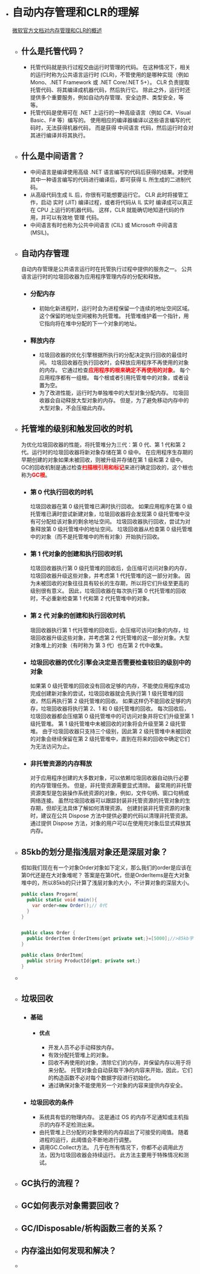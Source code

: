 + # 自动内存管理和CLR的理解
  [微软官方文档对内存管理和CLR的概述](https://docs.microsoft.com/zh-cn/dotnet/standard/managed-code)
  + ## 什么是托管代码？
    + 托管代码就是执行过程交由运行时管理的代码。 在这种情况下，相关的运行时称为公共语言运行时 (CLR)，不管使用的是哪种实现（例如 Mono、.NET Framework 或 .NET Core/.NET 5+）。 CLR 负责提取托管代码、将其编译成机器代码，然后执行它。 除此之外，运行时还提供多个重要服务，例如自动内存管理、安全边界、类型安全，等等。
    + 托管代码是使用可在 .NET 上运行的一种高级语言（例如 C#、Visual Basic、F# 等）编写的。 使用相应的编译器编译以这些语言编写的代码时，无法获得机器代码， 而是获得 中间语言 代码，然后运行时会对其进行编译并将其执行。
  + ## 什么是中间语言？
    +  中间语言是编译使用高级 .NET 语言编写的代码后获得的结果。对使用其中一种语言编写的代码进行编译后，即可获得 IL 所生成的二进制代码。
    +  从高级代码生成 IL 后，你很有可能想要运行它。 CLR 此时将接管工作，启动 实时 (JIT) 编译过程，或者将代码从 IL 实时 编译成可以真正在 CPU 上运行的机器代码。 这样，CLR 就能确切地知道代码的作用，并可以有效地 管理 代码。
    +  中间语言有时也称为公共中间语言 (CIL) 或 Microsoft 中间语言 (MSIL)。
  + ## 自动内存管理
    自动内存管理是公共语言运行时在托管执行过程中提供的服务之一。 公共语言运行时的垃圾回收器为应用程序管理内存的分配和释放。
    + ### 分配内存
      + 初始化新进程时，运行时会为进程保留一个连续的地址空间区域。 这个保留的地址空间被称为托管堆。 托管堆维护着一个指针，用它指向将在堆中分配的下一个对象的地址。
    + ### 释放内存
      + 垃圾回收器的优化引擎根据所执行的分配决定执行回收的最佳时间。 垃圾回收器在执行回收时，会释放应用程序不再使用的对象的内存。 它通过检查<font color=red>**应用程序的根来确定不再使用的对象**</font>。 每个应用程序都有一组根。 每个根或者引用托管堆中的对象，或者设置为空。
      + 为了改进性能，运行时为单独堆中的大型对象分配内存。 垃圾回收器会自动释放大型对象的内存。 但是，为了避免移动内存中的大型对象，不会压缩此内存。
  + ## 托管堆的级别和触发回收的时机
    为优化垃圾回收器的性能，将托管堆分为三代：第 0 代、第 1 代和第 2 代。运行时的垃圾回收器将新对象存储在第 0 级中。 在应用程序生存期的早期创建的对象如果未被回收，则被升级并存储在第 1 级和第 2 级中。 GC的回收机制是通过检查<font color=red>**扫描根引用和标记**</font>来进行确定回收的，这个根也称为<font color=red>**GC根**</font>。
    + ### 第 0 代执行回收的时机
      垃圾回收器在第 0 级托管堆已满时执行回收。 如果应用程序在第 0 级托管堆已满时尝试新建对象，垃圾回收器将会发现第 0 级托管堆中没有可分配给该对象的剩余地址空间。 垃圾回收器执行回收，尝试为对象释放第 0 级托管堆中的地址空间。 垃圾回收器从检查第 0 级托管堆中的对象（而不是托管堆中的所有对象）开始执行回收。
    + ### 第 1 代对象的创建和执行回收时机
      垃圾回收器执行第 0 级托管堆的回收后，会压缩可访问对象的内存，垃圾回收器升级这些对象，并考虑第 1 代托管堆的这一部分对象。 因为未被回收的对象往往具有较长的生存期，所以将它们升级至更高的级别很有意义。 因此，垃圾回收器在每次执行第 0 代托管堆的回收时，不必重新检查第 1 代和第 2 代托管堆中的对象。
    + ### 第 2 代 对象的创建和执行回收时机
      圾回收器执行第 1 代托管堆的回收后，会压缩可访问对象的内存，垃圾回收器升级这些对象，并考虑第 2 代托管堆的这一部分对象。大型对象堆上的对象（有时称为 第 3 代）也在第 2 代中收集。
    + ### 垃圾回收器的优化引擎会决定是否需要检查较旧的级别中的对象
      如果第 0 级托管堆的回收没有回收足够的内存，不能使应用程序成功完成创建新对象的尝试，垃圾回收器就会先执行第 1 级托管堆的回收，然后再执行第 2 级托管堆的回收。 如果这样仍不能回收足够的内存，垃圾回收器将执行第 2、1 和 0 级托管堆的回收。 每次回收后，垃圾回收器都会压缩第 0 级托管堆中的可访问对象并将它们升级至第 1 级托管堆。 第 1 级托管堆中未被回收的对象将会升级至第 2 级托管堆。 由于垃圾回收器只支持三个级别，因此第 2 级托管堆中未被回收的对象会继续保留在第 2 级托管堆中，直到在将来的回收中确定它们为无法访问为止。
    + ### 非托管资源的内存释放
      对于应用程序创建的大多数对象，可以依赖垃圾回收器自动执行必要的内存管理任务。 但是，非托管资源需要显式清除。 最常用的非托管资源类型是包装操作系统资源的对象，例如，文件句柄、窗口句柄或网络连接。 虽然垃圾回收器可以跟踪封装非托管资源的托管对象的生存期，但却无法具体了解如何清理资源。 创建封装非托管资源的对象时，建议在公共 Dispose 方法中提供必要的代码以清理非托管资源。 通过提供 Dispose 方法，对象的用户可以在使用完对象后显式释放其内存。
  + ## 85kb的划分是指浅层对象还是深层对象？
    假如我们现在有一个对象Order对象如下定义，那么我们的order是应该在第0代还是在大对象堆呢？
    答案是在第0代，但是OrderItems是在大对象堆中的，所以85kb的只计算了浅层对象的大小，不计算对象的深层大小。
    ``` C#
    public class Progarm{
      public static void main(){
        var order=new Order();// 0代
      }
    }


    public class Order {
      public OrderItem OrderItems{get private set;}=[5000];//>85kb字节 3代
    }

    public class OrderItem{
      public string ProductId{get; private set;}
    }
    ```
  + 
  + ## 垃圾回收
    + ### 基础
      + #### 优点
        + 开发人员不必手动释放内存。
        + 有效分配托管堆上的对象。
        + 回收不再使用的对象，清除它们的内存，并保留内存以用于将来分配。 托管对象会自动获取干净的内容来开始，因此，它们的构造函数不必对每个数据字段进行初始化。
        + 通过确保对象不能使用另一个对象的内容来提供内存安全。
    + ### 垃圾回收的条件
      + 系统具有低的物理内存。 这是通过 OS 的内存不足通知或主机指示的内存不足检测出来。
      + 由托管堆上已分配的对象使用的内存超出了可接受的阈值。 随着进程的运行，此阈值会不断地进行调整。
      + 调用GC.Collect方法。 几乎在所有情况下，你都不必调用此方法，因为垃圾回收器会持续运行。 此方法主要用于特殊情况和测试。
  + ## GC执行的流程？
    
  + ## GC如何表示对象需要回收？
  + ## GC/IDisposable/析构函数三者的关系？
  + ## 内存溢出如何发现和解决？
  + 